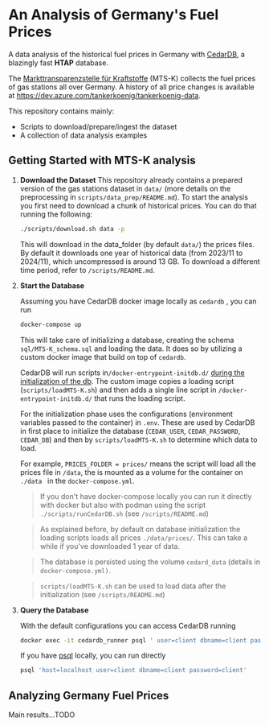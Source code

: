 # An Analysis of Germany's Fuel Prices

A data analysis of the historical fuel prices in Germany with [CedarDB](https://cedardb.com), a blazingly fast **HTAP** database.

The [Markttransparenzstelle für Kraftstoffe](https://www.bundeskartellamt.de/DE/Aufgaben/MarkttransparenzstelleFuerKraftstoffe/MTS-K_Infotext/mts-k_node.html) (MTS-K) collects the fuel prices of gas stations all over Germany. A history of all price changes is available at https://dev.azure.com/tankerkoenig/tankerkoenig-data. 

This repository contains mainly:

- Scripts to download/prepare/ingest the dataset
- A collection of data analysis examples

## Getting Started with MTS-K analysis

1. **Download the Dataset**
   This repository already contains a prepared version of the gas stations dataset in `data/`  (more details on the preprocessing in `scripts/data_prep/README.md`).  To start the analysis you first need to download a chunk of historical prices. You can do that running the following:

   ```bash
   ./scripts/download.sh data -p
   ```

   This will download in the data_folder (by default `data/`) the prices files. By default it downloads one year of historical data (from 2023/11 to 2024/11), which uncompressed is around 13 GB. To download a different time period, refer to `/scripts/README.md`.

2. **Start the Database**

   Assuming you have CedarDB docker image locally as `cedardb` , you can run

   ```bash
   docker-compose up
   ```

   This will take care of initializing a database, creating the schema `sql/MTS-K_schema.sql` and loading the data. It does so by utilizing a custom docker image that build on top of `cedardb`. 

   CedarDB will run scripts in`/docker-entrypoint-initdb.d/` [during the initialization of the db](https://cedardb.com/docs/getting_started/running_docker_image/#preloading-data). 
   The custom image copies a loading script (`scripts/loadMTS-K.sh`) and then adds a single line script in `/docker-entrypoint-initdb.d/` that runs the loading script.

   For the initialization phase uses the configurations (environment variables passed to the container) in `.env`. These are used by CedarDB in first place to initialize the database (`CEDAR_USER`, `CEDAR_PASSWORD`, `CEDAR_DB`) and then by `scripts/loadMTS-K.sh` to determine which data to load. 

   For example, `PRICES_FOLDER = prices/` means the script will load all the prices file in `/data`, the is mounted as a volume for the container on `./data ` in the `docker-compose.yml`.  

   > If you don't have docker-compose locally you can run it directly with docker but also with podman using the script `./scripts/runCedarDB.sh` (see `/scripts/README.md`)

   > As explained before, by default on database initialization the loading scripts loads all prices `./data/prices/`. This can take a while if you've downloaded 1 year of data.

   > The database is persisted using the volume `cedard_data` (details in `docker-compose.yml)`.

   > `scripts/loadMTS-K.sh` can be used to load data after the initialization (see `/scripts/README.md`)

3. **Query the Database**

   With the default configurations you can access CedarDB running

   ```bash
   docker exec -it cedardb_runner psql ' user=client dbname=client password=client'
   ```


    If you have [psql](https://cedardb.com/docs/clients/psql/) locally, you can run directly

   ```bash
   psql 'host=localhost user=client dbname=client password=client'
   ```


## Analyzing Germany Fuel Prices

Main results...TODO
